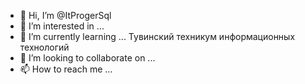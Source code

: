 - 👋 Hi, I’m @ItProgerSql
- 👀 I’m interested in ...
- 🌱 I’m currently learning ... Тувинский техникум информационных технологий 
- 💞️ I’m looking to collaborate on ...
- 📫 How to reach me ... 

<!---
ItProgerSql/ItProgerSql is a ✨ special ✨ repository because its `README.md` (this file) appears on your GitHub profile.
You can click the Preview link to take a look at your changes.
--->
